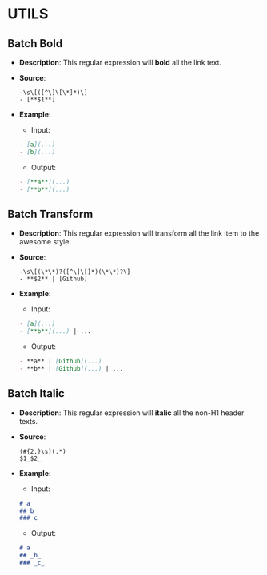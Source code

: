 # UTILS



## Batch Bold

- **Description**: This regular expression will **bold** all the link text.
- **Source**:

  ```
  -\s\[([^\]\[\*]*)\]
  - [**$1**]
  ```

- **Example**:

  - Input:

  ```markdown
  - [a](...)
  - [b](...)
  ```

  - Output:

  ```markdown
  - [**a**](...)
  - [**b**](...)
  ```


## Batch Transform

- **Description**: This regular expression will transform all the link item to the awesome style.
- **Source**:

  ```
  -\s\[(\*\*)?([^\]\[]*)(\*\*)?\]
  - **$2** | [Github]
  ```

- **Example**:

  - Input:

  ```markdown
  - [a](...)
  - [**b**](...) | ...
  ```

  - Output:

  ```markdown
  - **a** | [Github](...)
  - **b** | [Github](...) | ...
  ```


## Batch Italic

- **Description**: This regular expression will **italic** all the non-H1 header texts.
- **Source**:

  ```
  (#{2,}\s)(.*)
  $1_$2_
  ```

- **Example**:

  - Input:

  ```markdown
  # a
  ## b
  ### c
  ```

  - Output:

  ```markdown
  # a
  ## _b_
  ### _c_
  ```

